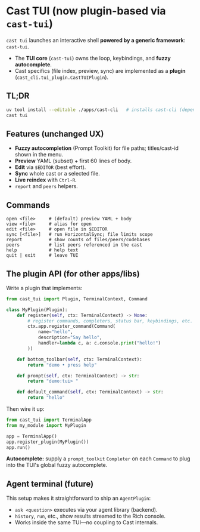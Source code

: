# Cast TUI (now plugin-based via `cast-tui`)

`cast tui` launches an interactive shell **powered by a generic framework**: `cast-tui`.

- The **TUI core** (`cast-tui`) owns the loop, keybindings, and **fuzzy autocomplete**.
- Cast specifics (file index, preview, sync) are implemented as a **plugin** (`cast_cli.tui_plugin.CastTUIPlugin`).

## TL;DR

```bash
uv tool install --editable ./apps/cast-cli   # installs cast-cli (depends on cast-tui)
cast tui
```

## Features (unchanged UX)

* **Fuzzy autocompletion** (Prompt Toolkit) for file paths; titles/cast-id shown in the menu.
* **Preview** YAML (subset) + first 60 lines of body.
* **Edit** via `$EDITOR` (best effort).
* **Sync** whole cast or a selected file.
* **Live reindex** with `Ctrl‑R`.
* `report` and `peers` helpers.

## Commands

```
open <file>     # (default) preview YAML + body
view <file>     # alias for open
edit <file>     # open file in $EDITOR
sync [<file>]   # run HorizontalSync; file limits scope
report          # show counts of files/peers/codebases
peers           # list peers referenced in the cast
help            # help text
quit | exit     # leave TUI
```

## The plugin API (for other apps/libs)

Write a plugin that implements:

```python
from cast_tui import Plugin, TerminalContext, Command

class MyPlugin(Plugin):
    def register(self, ctx: TerminalContext) -> None:
        # register commands, completers, status bar, keybindings, etc.
        ctx.app.register_command(Command(
            name="hello",
            description="Say hello",
            handler=lambda c, a: c.console.print("hello!")
        ))

    def bottom_toolbar(self, ctx: TerminalContext):
        return "demo • press help"

    def prompt(self, ctx: TerminalContext) -> str:
        return "demo:tui> "

    def default_command(self, ctx: TerminalContext) -> str:
        return "hello"
```

Then wire it up:

```python
from cast_tui import TerminalApp
from my_module import MyPlugin

app = TerminalApp()
app.register_plugin(MyPlugin())
app.run()
```

**Autocomplete:** supply a `prompt_toolkit` `Completer` on each `Command` to plug into the TUI's global fuzzy autocomplete.

## Agent terminal (future)

This setup makes it straightforward to ship an `AgentPlugin`:

* `ask <question>` executes via your agent library (backend).
* `history`, `run`, etc., show results streamed to the Rich console.
* Works inside the same TUI—no coupling to Cast internals.